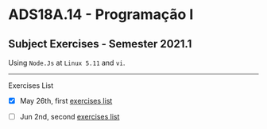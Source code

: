 # ADS18A.14 - Programação I
## Subject Exercises - Semester 2021.1

Using `Node.Js` at `Linux 5.11` and `vi`.

---

Exercises List
- [x] May 26th, first [exercises list](https://github.com/Feolips/ADS18A.14-Programacao-I/tree/main/2021.05.26%20Lista%20de%20Exerc%C3%ADcios%201)
- [ ] Jun 2nd, second [exercises list]()


